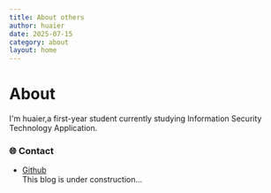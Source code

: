 ```yaml
---
title: About others
author: huaier
date: 2025-07-15
category: about
layout: home
---
```


# About
I'm huaier,a first-year student currently studying Information Security Technology Application.     
### 🌐 **Contact**
- [Github](https://github.com/huaier007)    
This blog is under construction...
